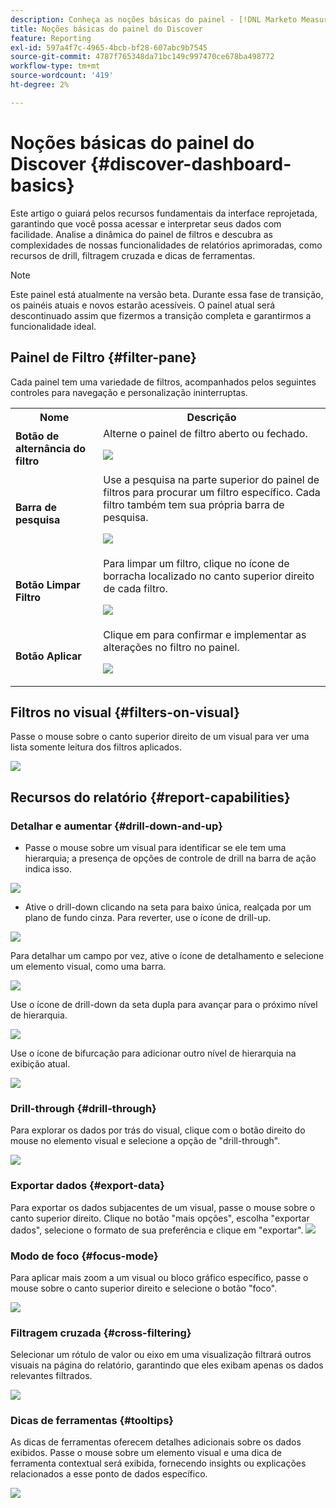 ```yaml
---
description: Conheça as noções básicas do painel - [!DNL Marketo Measure] - Produto
title: Noções básicas do painel do Discover
feature: Reporting
exl-id: 597a4f7c-4965-4bcb-bf28-607abc9b7545
source-git-commit: 4787f765348da71bc149c997470ce678ba498772
workflow-type: tm+mt
source-wordcount: '419'
ht-degree: 2%

---
```


# Noções básicas do painel do Discover {#discover-dashboard-basics}

Este artigo o guiará pelos recursos fundamentais da interface reprojetada, garantindo que você possa acessar e interpretar seus dados com facilidade. Analise a dinâmica do painel de filtros e descubra as complexidades de nossas funcionalidades de relatórios aprimoradas, como recursos de drill, filtragem cruzada e dicas de ferramentas.

>[!NOTE]
>
>Este painel está atualmente na versão beta. Durante essa fase de transição, os painéis atuais e novos estarão acessíveis. O painel atual será descontinuado assim que fizermos a transição completa e garantirmos a funcionalidade ideal.

## Painel de Filtro {#filter-pane}

Cada painel tem uma variedade de filtros, acompanhados pelos seguintes controles para navegação e personalização ininterruptas.

<table style="table-layout:auto"> 
 <tbody> 
  <tr> 
   <th>Nome</th> 
   <th>Descrição</th>
  </tr> 
  <tr> 
   <td><b>Botão de alternância do filtro</b></td>
   <td>Alterne o painel de filtro aberto ou fechado.
   <p><img src="assets/discover-dashboard-basics-1.png"></td>
  </tr>
  <tr> 
   <td><b>Barra de pesquisa</b></td>
   <td>Use a pesquisa na parte superior do painel de filtros para procurar um filtro específico. Cada filtro também tem sua própria barra de pesquisa.
   <p><img src="assets/discover-dashboard-basics-2.png"></td>
  </tr>
   <tr> 
   <td><b>Botão Limpar Filtro</b></td>
   <td>Para limpar um filtro, clique no ícone de borracha localizado no canto superior direito de cada filtro.
   <p><img src="assets/discover-dashboard-basics-3.png"></td>
  </tr>
  <tr> 
   <td><b>Botão Aplicar</b></td>
   <td>Clique em para confirmar e implementar as alterações no filtro no painel.
   <p><img src="assets/discover-dashboard-basics-3a.png"></td>
  </tr>
 </tbody> 
</table>

## Filtros no visual {#filters-on-visual}

Passe o mouse sobre o canto superior direito de um visual para ver uma lista somente leitura dos filtros aplicados.

![](assets/discover-dashboard-basics-3b.png)

## Recursos do relatório {#report-capabilities}

### Detalhar e aumentar {#drill-down-and-up}

* Passe o mouse sobre um visual para identificar se ele tem uma hierarquia; a presença de opções de controle de drill na barra de ação indica isso.

![](assets/discover-dashboard-basics-4.png)

* Ative o drill-down clicando na seta para baixo única, realçada por um plano de fundo cinza. Para reverter, use o ícone de drill-up.

![](assets/discover-dashboard-basics-5.png)

Para detalhar um campo por vez, ative o ícone de detalhamento e selecione um elemento visual, como uma barra.

![](assets/discover-dashboard-basics-6.gif)

Use o ícone de drill-down da seta dupla para avançar para o próximo nível de hierarquia.

![](assets/discover-dashboard-basics-7.gif)

Use o ícone de bifurcação para adicionar outro nível de hierarquia na exibição atual.

![](assets/discover-dashboard-basics-8.gif)

### Drill-through {#drill-through}

Para explorar os dados por trás do visual, clique com o botão direito do mouse no elemento visual e selecione a opção de &quot;drill-through&quot;.

![](assets/discover-dashboard-basics-9.gif)

### Exportar dados {#export-data}

Para exportar os dados subjacentes de um visual, passe o mouse sobre o canto superior direito. Clique no botão &quot;mais opções&quot;, escolha &quot;exportar dados&quot;, selecione o formato de sua preferência e clique em &quot;exportar&quot;.
![](assets/discover-dashboard-basics-10.gif)

### Modo de foco {#focus-mode}

Para aplicar mais zoom a um visual ou bloco gráfico específico, passe o mouse sobre o canto superior direito e selecione o botão &quot;foco&quot;.

![](assets/discover-dashboard-basics-11.gif)

### Filtragem cruzada {#cross-filtering}

Selecionar um rótulo de valor ou eixo em uma visualização filtrará outros visuais na página do relatório, garantindo que eles exibam apenas os dados relevantes filtrados.

![](assets/discover-dashboard-basics-12.gif)

### Dicas de ferramentas {#tooltips}

As dicas de ferramentas oferecem detalhes adicionais sobre os dados exibidos. Passe o mouse sobre um elemento visual e uma dica de ferramenta contextual será exibida, fornecendo insights ou explicações relacionados a esse ponto de dados específico.

![](assets/discover-dashboard-basics-13.gif)
